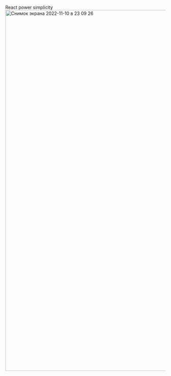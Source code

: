 React power simplicity
<img width="1135" alt="Снимок экрана 2022-11-10 в 23 09 26" src="https://user-images.githubusercontent.com/96021896/201198143-d637476e-729e-4ca2-9071-5c9316cf146f.png">
